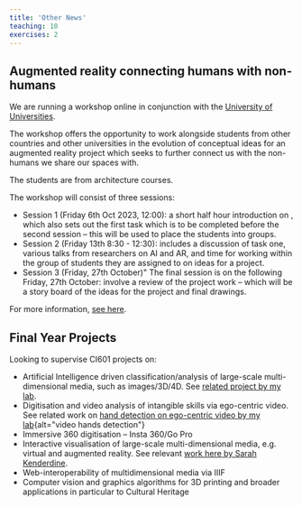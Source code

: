 ```yaml
---
title: 'Other News'
teaching: 10
exercises: 2
---
```



## Augmented reality connecting humans with non-humans

We are running a workshop online in conjunction with the [University of Universities](https://uou.ua.es). 

The workshop offers the opportunity to work alongside students from other countries and other universities in the evolution of conceptual ideas for an augmented reality project which seeks to further connect us with the non-humans we share our spaces with. 

The students are from architecture courses.
 
The workshop will consist of three sessions: 

- Session 1 (Friday 6th Oct 2023, 12:00): a short half hour introduction on , which also sets out the first task which is to be completed before the second session – this will be used to place the students into groups. 
- Session 2 (Friday 13th 8:30 - 12:30): includes a discussion of task one, various talks from researchers on AI and AR,
and time for working within the group of students they are assigned to on ideas for a project. 
- Session 3 (Friday, 27th October)"
The final session is on the following Friday, 27th October: involve a review of the project work – which will be a story board of the ideas for the project and final drawings.

For more information, [see here](files/UOUSSInterweavings.pdf).
 
## Final Year Projects

Looking to supervise CI601 projects on:

- Artificial Intelligence driven classification/analysis of large-scale multi-dimensional media, such as images/3D/4D. See [related project by my lab](https://culturedigitalskills.org/news/ai-methods-large-scale-images/).
- Digitisation and video analysis of intangible skills via ego-centric video. See related work on [hand detection on ego-centric video by my lab](https://www.dropbox.com/s/7k569q4eajld8p1/vis_smallGoProAVCencoder1920x108011m47s_000036-converted.mp4){alt="video hands detection"}
- Immersive 360 digitisation – Insta 360/Go Pro
- Interactive visualisation of large-scale multi-dimensional media, e.g. virtual and augmented reality. See relevant [work here by Sarah Kenderdine](https://epfl-pavilions.ch/exhibitions/infinity-room-2). 
- Web-interoperability of multidimensional media via IIIF
- Computer vision and graphics algorithms for 3D printing and broader applications in particular to Cultural Heritage





